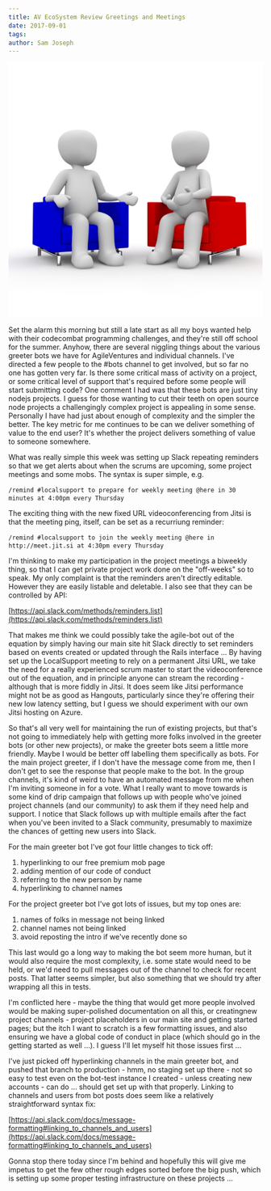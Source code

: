 ```yaml
---
title: AV EcoSystem Review Greetings and Meetings
date: 2017-09-01
tags: 
author: Sam Joseph
---
```


![meeting](/images/meeting.jpg)

Set the alarm this morning but still a late start as all my boys wanted help with their codecombat programming challenges, and they're still off school for the summer.  Anyhow, there are several niggling things about the various greeter bots we have for AgileVentures and individual channels.  I've directed a few people to the #bots channel to get involved, but so far no one has gotten very far.  Is there some critical mass of activity on a project, or some critical level of support that's required before some people will start submitting code?  One comment I had was that these bots are just tiny nodejs projects.  I guess for those wanting to cut their teeth on open source node projects a challengingly complex project is appealing in some sense.  Personally I have had just about enough of complexity and the simpler the better.  The key metric for me continues to be can we deliver something of value to the end user?  It's whether the project delivers something of value to someone somewhere.

What was really simple this week was setting up Slack repeating reminders so that we get alerts about when the scrums are upcoming, some project meetings and some mobs.  The syntax is super simple, e.g. 

```
/remind #localsupport to prepare for weekly meeting @here in 30 minutes at 4:00pm every Thursday 
```

The exciting thing with the new fixed URL videoconferencing from Jitsi is that the meeting ping, itself, can be set as a recurriung reminder:

```
/remind #localsupport to join the weekly meeting @here in http://meet.jit.si at 4:30pm every Thursday 
```

I'm thinking to make my participation in the project meetings a biweekly thing, so that I can get private project work done on the "off-weeks" so to speak.  My only complaint is that the reminders aren't directly editable. However they are easily listable and deletable.  I also see that they can be controlled by API:

[https://api.slack.com/methods/reminders.list](https://api.slack.com/methods/reminders.list)

That makes me think we could possibly take the agile-bot out of the equation by simply having our main site hit Slack directly to set reminders based on events created or updated through the Rails interface ...  By having set up the LocalSupport meeting to rely on a permanent Jitsi URL, we take the need for a really experienced scrum master to start the videoconference out of the equation, and in principle anyone can stream the recording - although that is more fiddly in Jitsi.  It does seem like Jitsi performance might not be as good as Hangouts, particularly since they're offering their new low latency setting, but I guess we should experiment with our own Jitsi hosting on Azure.

So that's all very well for maintaining the run of existing projects, but that's not going to immediately help with getting more folks involved in the greeter bots (or other new projects), or make the greeter bots seem a little more friendly.  Maybe I would be better off labelling them specifically as bots.  For the main project greeter, if I don't have the message come from me, then I don't get to see the response that people make to the bot.  In the group channels, it's kind of weird to have an automated message from me when I'm inviting someone in for a vote.  What I really want to move towards is some kind of drip campaign that follows up with people who've joined project channels (and our community) to ask them if they need help and support.  I notice that Slack follows up with multiple emails after the fact when you've been invited to a Slack community, presumably to maximize the chances of getting new users into Slack.

For the main greeter bot I've got four little changes to tick off:

1. hyperlinking to our free premium mob page
2. adding mention of our code of conduct
3. referring to the new person by name
4. hyperlinking to channel names

For the project greeter bot I've got lots of issues, but my top ones are:

1. names of folks in message not being linked
2. channel names not being linked
3. avoid reposting the intro if we've recently done so

This last would go a long way to making the bot seem more human, but it would also require the most complexity, i.e. some state would need to be held, or we'd need to pull messages out of the channel to check for recent posts.  That latter seems simpler, but also something that we should try after wrapping all this in tests.

I'm conflicted here - maybe the thing that would get more people involved would be making super-polished documentation on all this, or creatingnew project channels - project placeholders in our main site and getting started pages; but the itch I want to scratch is a few formatting issues, and also ensuring we have a global code of conduct in place (which should go in the getting started as well ...).  I guess I'll let myself hit those issues first ...

I've just picked off hyperlinking channels in the main greeter bot, and pushed that branch to production - hmm, no staging set up there - not so easy to test even on the bot-test instance I created - unless creating new accounts - can do ... should get set up with that properly.  Linking to channels and users from bot posts does seem like a relatively straightforward syntax fix:

[https://api.slack.com/docs/message-formatting#linking_to_channels_and_users](https://api.slack.com/docs/message-formatting#linking_to_channels_and_users)

Gonna stop there today since I'm behind and hopefully this will give me impetus to get the few other rough edges sorted before the big push, which is setting up some proper testing infrastructure on these projects ...


